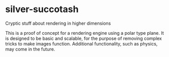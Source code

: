# silver-succotash
Cryptic stuff about rendering in higher dimensions

This is a proof of concept for a rendering engine using a polar type plane. 
It is designed to be basic and scalable, for the purpose of removing complex
tricks to make images function. Additional functionality, such as physics, may
come in the future.